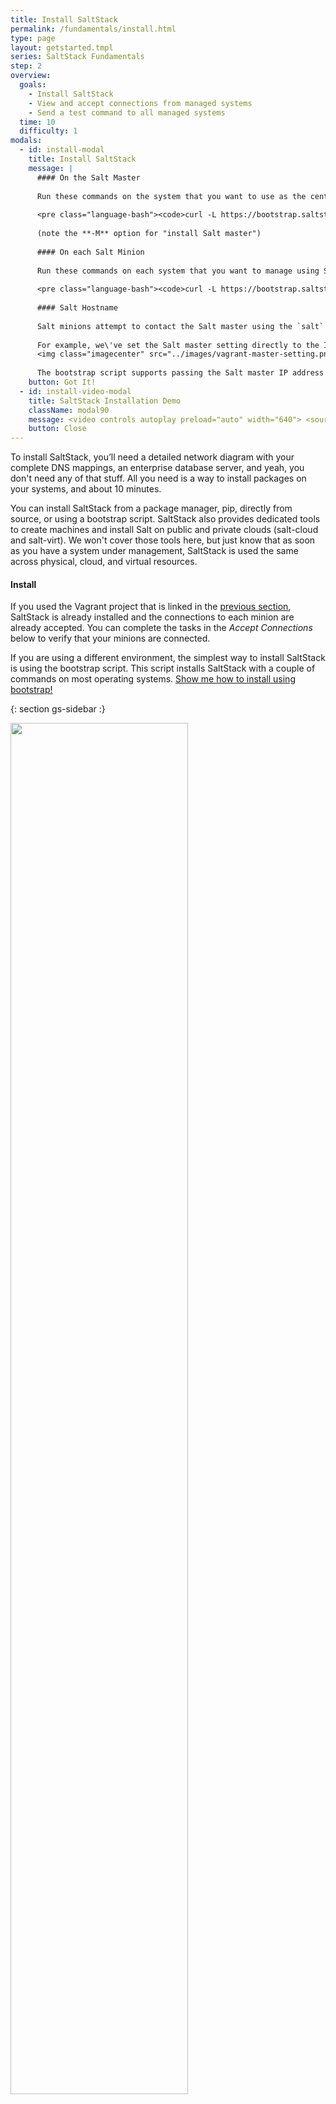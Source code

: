 ```yaml
---
title: Install SaltStack
permalink: /fundamentals/install.html
type: page
layout: getstarted.tmpl
series: SaltStack Fundamentals
step: 2
overview:
  goals:
    - Install SaltStack
    - View and accept connections from managed systems
    - Send a test command to all managed systems
  time: 10
  difficulty: 1
modals:
  - id: install-modal
    title: Install SaltStack
    message: |
      #### On the Salt Master
      
      Run these commands on the system that you want to use as the central management point:
      
      <pre class="language-bash"><code>curl -L https://bootstrap.saltstack.com -o install_salt.sh<br>sudo sh install_salt.sh -M</code></pre>
          
      (note the **-M** option for "install Salt master")
      
      #### On each Salt Minion
      
      Run these commands on each system that you want to manage using Salt.
      
      <pre class="language-bash"><code>curl -L https://bootstrap.saltstack.com -o install_salt.sh<br>sudo sh install_salt.sh</code></pre>
     
      #### Salt Hostname
      
      Salt minions attempt to contact the Salt master using the `salt` hostname. If you don\'t have DNS in your environment, or if the Salt master hostname is something other than `salt`, you can add the IP address of your Salt master server to the `/etc/salt/minion` configuration file by changing the `master` setting.
      
      For example, we\'ve set the Salt master setting directly to the IP address we configured for the demo Vagrant files:
      <img class="imagecenter" src="../images/vagrant-master-setting.png">
      
      The bootstrap script supports passing the Salt master IP address directly using the **-A** option.
    button: Got It!
  - id: install-video-modal
    title: SaltStack Installation Demo
    className: modal90
    message: <video controls autoplay preload="auto" width="640"> <source src="../video/installation.mp4" type="video/mp4" /><source src="../video/installation.webm" type=\'video/webm;codecs="vp8, vorbis"\'/> <p class="vjs-no-js">To view this video please enable JavaScript, and consider upgrading to a web browser that <a href="http://videojs.com/html5-video-support/" target="_blank">supports HTML5 video</a></p> </video>
    button: Close 
---
```


To install SaltStack, you’ll need a detailed network diagram with your complete
DNS mappings, an enterprise database server, and yeah, you don't need any of
that stuff. All you need is a way to install packages on your systems, and
about 10 minutes.

You can install SaltStack from a package manager, pip, directly from source, or
using a bootstrap script. SaltStack also provides dedicated tools to create
machines and install Salt on public and private clouds (salt-cloud and
salt-virt). We won't cover those tools here, but just know that as soon as you
have a system under management, SaltStack is used the same across physical,
cloud, and virtual resources.

#### Install

If you used the Vagrant project that is linked in the [previous
section](index.html), SaltStack is already installed and the connections to
each minion are already accepted. You can complete the tasks in the *Accept
Connections* below to verify that your minions are connected. 

If you are using a different environment, the simplest way to install SaltStack
is using the bootstrap script. This script installs SaltStack with a couple of
commands on most operating systems. <a id="install-modal" href="#">Show me how
to install using bootstrap!</a>

{: section gs-sidebar :}

<span id="install-video-modal"><img class="imgcenter nolightbox" width="75%" src="../images/install-video.png"></span>

#### Packages

If you cannot use bootstrap, or if you prefer packages, additional installation
methods are documented at <http://repo.saltstack.com>.

#### Terms

**Salt master**: the central management system.

**Salt minion**: a managed system.

#### Architecture 101

![](../images/arch2.png)

{: end gs-sidebar :}

## Accept Connections

Each connection between the Salt master and Salt minion is managed and secured
using cryptographic keys. After installation, each Salt minion sends its public
key to the Salt master, where it eagerly waits to be accepted. Salt minion keys
must be accepted before systems can receive commands from the Salt master.

At the command prompt, `cd` into the `vagrant-demo-master` directory and run the
following command to log in to your Salt master:

``` bash
vagrant ssh master
```

After you connect, run the following command to become the root user:

``` bash
sudo su
```

![](../images/vagrant-ssh-master.png)

#### View all keys

On the Salt master, you can quickly view all Salt minion connections and view
whether the connection is accepted, rejected, or pending.

``` bash
salt-key --list-all
```

#### Accept a specific key

Before a Salt minion can connect, you must accept its key.

``` bash
salt-key --accept=<key>
```

#### Accept all keys

``` bash
salt-key --accept-all
```

![](../images/vagrant-keys.png)

## Send a Command

After you have accepted each key, send a command from your Salt master to
verify that your Salt minions are listening:

``` bash
salt '*' test.ping
```

![](../images/vagrant-test.png)

If you don't see all of your Salt minions respond, well that is what happens
when you set things up manually. You probably typed something wrong, didn't
accept some keys, or forgot to add a space somewhere (\#soml). After your Salt
minions are all responding, continue to the next section to put SaltStack to
work.

